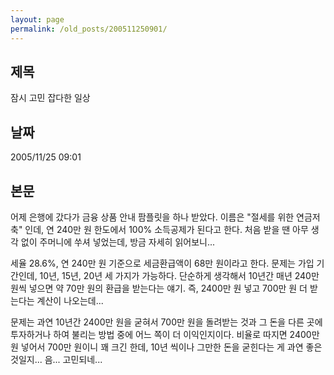 ```yaml
---
layout: page
permalink: /old_posts/200511250901/
---
```


## 제목
잠시 고민 잡다한 일상

## 날짜
2005/11/25 09:01

## 본문
어제 은행에 갔다가 금융 상품 안내 팜플릿을 하나 받았다.
이름은 "절세를 위한 연금저축" 인데, 연 240만 원 한도에서 100% 소득공제가 된다고 한다.
처음 받을 땐 아무 생각 없이 주머니에 쑤셔 넣었는데, 방금 자세히 읽어보니...

세율 28.6%, 연 240만 원 기준으로 세금환급액이 68만 원이라고 한다.
문제는 가입 기간인데, 10년, 15년, 20년 세 가지가 가능하다.
단순하게 생각해서 10년간 매년 240만 원씩 넣으면 약 70만 원의 환급을 받는다는 얘기.
즉, 2400만 원 넣고 700만 원 더 받는다는 계산이 나오는데...

문제는 과연 10년간 2400만 원을 굳혀서 700만 원을 돌려받는 것과 
그 돈을 다른 곳에 투자하거나 하여 불리는 방법 중에 어느 쪽이 더 이익인지이다.
비율로 따지면 2400만 원 넣어서 700만 원이니 꽤 크긴 한데,
10년 씩이나 그만한 돈을 굳힌다는 게 과연 좋은 것일지... 음... 고민되네...